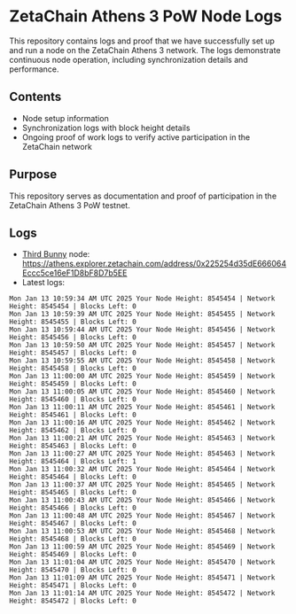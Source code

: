 # ZetaChain Athens 3 PoW Node Logs
This repository contains logs and proof that we have successfully set up and run a node on the ZetaChain Athens 3 network. The logs demonstrate continuous node operation, including synchronization details and performance.

## Contents
- Node setup information
- Synchronization logs with block height details
- Ongoing proof of work logs to verify active participation in the ZetaChain network

## Purpose
This repository serves as documentation and proof of participation in the ZetaChain Athens 3 PoW testnet.

## Logs

- [Third Bunny](https://thirdbunny.xyz/) node: https://athens.explorer.zetachain.com/address/0x225254d35dE666064Eccc5ce16eF1D8bF8D7b5EE
- Latest logs:
```
Mon Jan 13 10:59:34 AM UTC 2025 Your Node Height: 8545454 | Network Height: 8545454 | Blocks Left: 0
Mon Jan 13 10:59:39 AM UTC 2025 Your Node Height: 8545455 | Network Height: 8545455 | Blocks Left: 0
Mon Jan 13 10:59:44 AM UTC 2025 Your Node Height: 8545456 | Network Height: 8545456 | Blocks Left: 0
Mon Jan 13 10:59:50 AM UTC 2025 Your Node Height: 8545457 | Network Height: 8545457 | Blocks Left: 0
Mon Jan 13 10:59:55 AM UTC 2025 Your Node Height: 8545458 | Network Height: 8545458 | Blocks Left: 0
Mon Jan 13 11:00:00 AM UTC 2025 Your Node Height: 8545459 | Network Height: 8545459 | Blocks Left: 0
Mon Jan 13 11:00:05 AM UTC 2025 Your Node Height: 8545460 | Network Height: 8545460 | Blocks Left: 0
Mon Jan 13 11:00:11 AM UTC 2025 Your Node Height: 8545461 | Network Height: 8545461 | Blocks Left: 0
Mon Jan 13 11:00:16 AM UTC 2025 Your Node Height: 8545462 | Network Height: 8545462 | Blocks Left: 0
Mon Jan 13 11:00:21 AM UTC 2025 Your Node Height: 8545463 | Network Height: 8545463 | Blocks Left: 0
Mon Jan 13 11:00:27 AM UTC 2025 Your Node Height: 8545463 | Network Height: 8545464 | Blocks Left: 1
Mon Jan 13 11:00:32 AM UTC 2025 Your Node Height: 8545464 | Network Height: 8545464 | Blocks Left: 0
Mon Jan 13 11:00:37 AM UTC 2025 Your Node Height: 8545465 | Network Height: 8545465 | Blocks Left: 0
Mon Jan 13 11:00:43 AM UTC 2025 Your Node Height: 8545466 | Network Height: 8545466 | Blocks Left: 0
Mon Jan 13 11:00:48 AM UTC 2025 Your Node Height: 8545467 | Network Height: 8545467 | Blocks Left: 0
Mon Jan 13 11:00:53 AM UTC 2025 Your Node Height: 8545468 | Network Height: 8545468 | Blocks Left: 0
Mon Jan 13 11:00:59 AM UTC 2025 Your Node Height: 8545469 | Network Height: 8545469 | Blocks Left: 0
Mon Jan 13 11:01:04 AM UTC 2025 Your Node Height: 8545470 | Network Height: 8545470 | Blocks Left: 0
Mon Jan 13 11:01:09 AM UTC 2025 Your Node Height: 8545471 | Network Height: 8545471 | Blocks Left: 0
Mon Jan 13 11:01:14 AM UTC 2025 Your Node Height: 8545472 | Network Height: 8545472 | Blocks Left: 0
```
